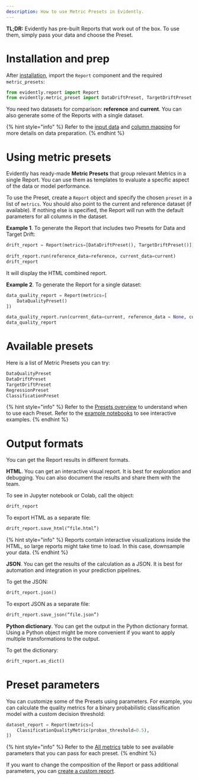 ```yaml
---
description: How to use Metric Presets in Evidently.
---   
```


**TL;DR:** Evidently has pre-built Reports that work out of the box. To use them, simply pass your data and choose the Preset. 

# Installation and prep

After [installation](../installation/install-evidently.md), import the `Report` component and the required `metric_presets`:

```python
from evidently.report import Report
from evidently.metric_preset import DataDriftPreset, TargetDriftPreset, DataQualityPreset
```

You need two datasets for comparison: **reference** and **current**. You can also generate some of the Reports with a single dataset. 

{% hint style="info" %} 
Refer to the [input data](../input-data/data-requirements.md) and [column mapping](../input-data/column-mapping.md) for more details on data preparation.
{% endhint %}

# Using metric presets 

Evidently has ready-made **Metric Presets** that group relevant Metrics in a single Report. You can use them as templates to evaluate a specific aspect of the data or model performance.

To use the Preset, create a `Report` object and specify the chosen `preset` in a list of `metrics`. You should also point to the current and reference dataset (if available). If nothing else is specified, the Report will run with the default parameters for all columns in the dataset.

**Example 1**. To generate the Report that includes two Presets for Data and Target Drift:

```python
drift_report = Report(metrics=[DataDriftPreset(), TargetDriftPreset()])
 
drift_report.run(reference_data=reference, current_data=current)
drift_report
```
 
It will display the HTML combined report. 

**Example 2**. To generate the Report for a single dataset:

```python
data_quality_report = Report(metrics=[
    DataQualityPreset()
])

data_quality_report.run(current_data=current, reference_data = None, column_mapping=None)
data_quality_report
```

# Available presets

Here is a list of Metric Presets you can try:

```python
DataQualityPreset
DataDriftPreset
TargetDriftPreset 
RegressionPreset
ClassificationPreset
```

{% hint style="info" %} 
Refer to the [Presets overview](../presets/all-presets.md) to understand when to use each Preset. Refer to the [example notebooks](../examples/examples.md) to see interactive examples.
{% endhint %}

# Output formats 

You can get the Report results in different formats. 

**HTML**. You can get an interactive visual report. It is best for exploration and debugging. You can also document the results and share them with the team. 

To see in Jupyter notebook or Colab, call the object: 

```python
drift_report
```

To export HTML as a separate file: 

```python
drift_report.save_html(“file.html”)
```

{% hint style="info" %} 
Reports contain interactive visualizations inside the HTML, so large reports might take time to load. In this case, downsample your data. 
{% endhint %}

**JSON**. You can get the results of the calculation as a JSON. It is best for automation and integration in your prediction pipelines. 

To get the JSON:

```python
drift_report.json()
```

To export JSON as a separate file: 

```python
drift_report.save_json(“file.json”)
```

**Python dictionary**. You can get the output in the Python dictionary format. Using a Python object might be more convenient if you want to apply multiple transformations to the output.

To get the dictionary:

```python
drift_report.as_dict()
```

# Preset parameters 

You can customize some of the Presets using parameters. For example, you can calculate the quality metrics for a binary probabilistic classification model with a custom decision threshold:

```python
dataset_report = Report(metrics=[
    ClassificationQualityMetric(probas_threshold=0.5),
])
```
{% hint style="info" %} 
Refer to the [All metrics](../reference/all-metrics.md) table to see available parameters that you can pass for each preset.
{% endhint %}

If you want to change the composition of the Report or pass additional parameters, you can [create a custom report](custom-report.md).
